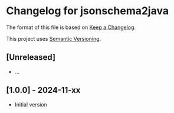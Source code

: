 Changelog for jsonschema2java
=============================

The format of this file is based on [Keep a Changelog](https://keepachangelog.com/en/1.0.0/).

This project uses [Semantic Versioning](https://semver.org/spec/v2.0.0.html).


## [Unreleased]

- ...

## [1.0.0] - 2024-11-xx

- Initial version
